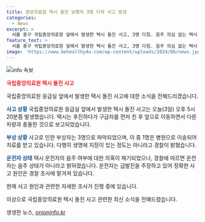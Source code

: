 ```yaml
---
title: 중앙의료원 택시 돌진 보행자 3명 다쳐 사고 발생
categories:
  - News
excerpt: >
  서울 중구 국립중앙의료원 앞에서 발생한 택시 돌진 사고, 3명 다침. 음주 의심 없는 택시 운전자, 급발진 주장. 1명 병원 이송, 2명 경미한 상처.경찰, 정확한 원인 조사 중.
feature_text: >
  서울 중구 국립중앙의료원 앞에서 발생한 택시 돌진 사고, 3명 다침. 음주 의심 없는 택시 운전자, 급발진 주장. 1명 병원 이송, 2명 경미한 상처.경찰, 정확한 원인 조사 중.
image: 'https://www.behealthy4u.com/wp-content/uploads/2024/06/news.jpg'
---
```


<p><img src="https://www.behealthy4u.com/wp-content/uploads/2024/06/news.jpg" alt="info 속보" /></p>

<p><b><span style="color: #ee2323;">국립중앙의료원 택시 돌진 사고</span></b></p>

<p>국립중앙의료원 응급실 앞에서 발생한 택시 돌진 사고에 대한 소식을 전해드리겠습니다.</p>

<p><b><span style="color: #1a5490;">사고 상황</span></b>
국립중앙의료원 응급실 앞에서 발생한 택시 돌진 사고는 오늘(3일) 오후 5시 20분쯤 발생했습니다. 택시는 후진하다가 구급차를 먼저 친 후 앞으로 이동하면서 다른 차량과 충돌한 것으로 보고되었습니다.</p>

<p><b><span style="color: #1a5490;">부상 상황</span></b>
사고로 인한 부상자는 3명으로 파악되었으며, 이 중 1명은 병원으로 이송되어 치료를 받고 있습니다. 다행히 생명에 지장이 있는 정도는 아니라고 경찰이 밝혔습니다.</p>

<p><b><span style="color: #1a5490;">운전자 상태</span></b>
택시 운전자의 음주 여부에 대한 의혹이 제기되었으나, 경찰에 따르면 운전자는 음주 상태가 아니라고 밝혀졌습니다. 운전자는 급발진을 주장하고 있어 정확한 사고 원인은 경찰 조사에 맡겨져 있습니다.</p>

<p>현재 사고 원인과 관련한 자세한 조사가 진행 중에 있습니다.</p>

<p>이상으로 국립중앙의료원 택시 돌진 사고 관련한 최신 소식을 전해드렸습니다.</p>
생생한 뉴스, <a href="https://onioninfo.kr" rel="dofollow">onioninfo.kr</a>


